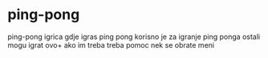 # ping-pong
ping-pong igrica gdje igras ping pong
korisno je za igranje ping ponga
ostali mogu igrat ovo+
ako im treba treba pomoc nek se obrate meni
